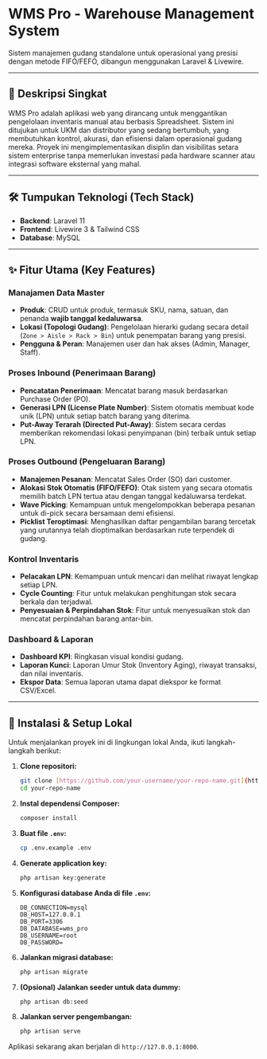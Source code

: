 # WMS Pro - Warehouse Management System

Sistem manajemen gudang standalone untuk operasional yang presisi dengan metode FIFO/FEFO, dibangun menggunakan Laravel & Livewire.

---

## 📖 Deskripsi Singkat

WMS Pro adalah aplikasi web yang dirancang untuk menggantikan pengelolaan inventaris manual atau berbasis Spreadsheet. Sistem ini ditujukan untuk UKM dan distributor yang sedang bertumbuh, yang membutuhkan kontrol, akurasi, dan efisiensi dalam operasional gudang mereka. Proyek ini mengimplementasikan disiplin dan visibilitas setara sistem enterprise tanpa memerlukan investasi pada hardware scanner atau integrasi software eksternal yang mahal.

---

## 🛠️ Tumpukan Teknologi (Tech Stack)

* **Backend**: Laravel 11
* **Frontend**: Livewire 3 & Tailwind CSS
* **Database**: MySQL

---

## ✨ Fitur Utama (Key Features)

### Manajamen Data Master
* **Produk**: CRUD untuk produk, termasuk SKU, nama, satuan, dan penanda **wajib tanggal kedaluwarsa**.
* **Lokasi (Topologi Gudang)**: Pengelolaan hierarki gudang secara detail (`Zone > Aisle > Rack > Bin`) untuk penempatan barang yang presisi.
* **Pengguna & Peran**: Manajemen user dan hak akses (Admin, Manager, Staff).

### Proses Inbound (Penerimaan Barang)
* **Pencatatan Penerimaan**: Mencatat barang masuk berdasarkan Purchase Order (PO).
* **Generasi LPN (License Plate Number)**: Sistem otomatis membuat kode unik (LPN) untuk setiap batch barang yang diterima.
* **Put-Away Terarah (Directed Put-Away)**: Sistem secara cerdas memberikan rekomendasi lokasi penyimpanan (bin) terbaik untuk setiap LPN.

### Proses Outbound (Pengeluaran Barang)
* **Manajemen Pesanan**: Mencatat Sales Order (SO) dari customer.
* **Alokasi Stok Otomatis (FIFO/FEFO)**: Otak sistem yang secara otomatis memilih batch LPN tertua atau dengan tanggal kedaluwarsa terdekat.
* **Wave Picking**: Kemampuan untuk mengelompokkan beberapa pesanan untuk di-pick secara bersamaan demi efisiensi.
* **Picklist Teroptimasi**: Menghasilkan daftar pengambilan barang tercetak yang urutannya telah dioptimalkan berdasarkan rute terpendek di gudang.

### Kontrol Inventaris
* **Pelacakan LPN**: Kemampuan untuk mencari dan melihat riwayat lengkap setiap LPN.
* **Cycle Counting**: Fitur untuk melakukan penghitungan stok secara berkala dan terjadwal.
* **Penyesuaian & Perpindahan Stok**: Fitur untuk menyesuaikan stok dan mencatat perpindahan barang antar-bin.

### Dashboard & Laporan
* **Dashboard KPI**: Ringkasan visual kondisi gudang.
* **Laporan Kunci**: Laporan Umur Stok (Inventory Aging), riwayat transaksi, dan nilai inventaris.
* **Ekspor Data**: Semua laporan utama dapat diekspor ke format CSV/Excel.

---

## 🚀 Instalasi & Setup Lokal

Untuk menjalankan proyek ini di lingkungan lokal Anda, ikuti langkah-langkah berikut:

1.  **Clone repositori:**
    ```bash
    git clone [https://github.com/your-username/your-repo-name.git](https://github.com/your-username/your-repo-name.git)
    cd your-repo-name
    ```

2.  **Instal dependensi Composer:**
    ```bash
    composer install
    ```

3.  **Buat file `.env`:**
    ```bash
    cp .env.example .env
    ```

4.  **Generate application key:**
    ```bash
    php artisan key:generate
    ```

5.  **Konfigurasi database Anda di file `.env`:**
    ```
    DB_CONNECTION=mysql
    DB_HOST=127.0.0.1
    DB_PORT=3306
    DB_DATABASE=wms_pro
    DB_USERNAME=root
    DB_PASSWORD=
    ```

6.  **Jalankan migrasi database:**
    ```bash
    php artisan migrate
    ```

7.  **(Opsional) Jalankan seeder untuk data dummy:**
    ```bash
    php artisan db:seed
    ```

8.  **Jalankan server pengembangan:**
    ```bash
    php artisan serve
    ```

Aplikasi sekarang akan berjalan di `http://127.0.0.1:8000`.